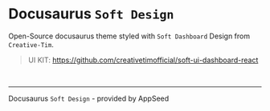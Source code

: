 # Docusaurus `Soft Design`

Open-Source docusaurus theme styled with `Soft Dashboard` Design from `Creative-Tim`.

> UI KIT: https://github.com/creativetimofficial/soft-ui-dashboard-react

<br />

---

Docusaurus `Soft Design` - provided by AppSeed
